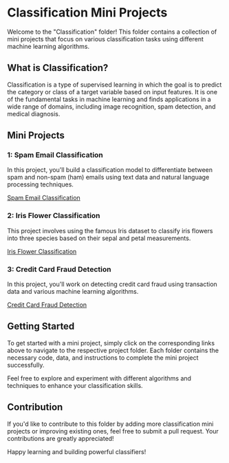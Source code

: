 # Classification Mini Projects

Welcome to the "Classification" folder! This folder contains a collection of mini projects that focus on various classification tasks using different machine learning algorithms.

## What is Classification?

Classification is a type of supervised learning in which the goal is to predict the category or class of a target variable based on input features. It is one of the fundamental tasks in machine learning and finds applications in a wide range of domains, including image recognition, spam detection, and medical diagnosis.

## Mini Projects

### 1: Spam Email Classification

In this project, you'll build a classification model to differentiate between spam and non-spam (ham) emails using text data and natural language processing techniques.

[Spam Email Classification](/Classification/Spam-Email-Classification)

### 2: Iris Flower Classification

This project involves using the famous Iris dataset to classify iris flowers into three species based on their sepal and petal measurements.

[Iris Flower Classification](/Classification/Iris-Flower-Classification)

### 3: Credit Card Fraud Detection

In this project, you'll work on detecting credit card fraud using transaction data and various machine learning algorithms.

[Credit Card Fraud Detection](/Classification/Credit-Card-Fraud-Detection)

## Getting Started

To get started with a mini project, simply click on the corresponding links above to navigate to the respective project folder. Each folder contains the necessary code, data, and instructions to complete the mini project successfully.

Feel free to explore and experiment with different algorithms and techniques to enhance your classification skills.

## Contribution

If you'd like to contribute to this folder by adding more classification mini projects or improving existing ones, feel free to submit a pull request. Your contributions are greatly appreciated!

Happy learning and building powerful classifiers!
